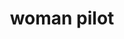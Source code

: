 ---
layout: people&body
title: woman pilot
emoji: woman_pilot
permalink: 👩‍✈️.html
image: assets/img/3moji/woman_pilot.png
---